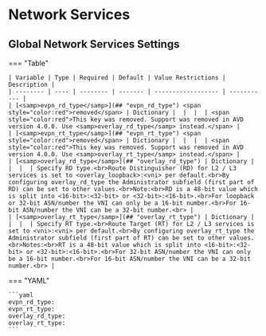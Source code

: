 
# Network Services

## Global Network Services Settings

=== "Table"

    | Variable | Type | Required | Default | Value Restrictions | Description |
    | -------- | ---- | -------- | ------- | ------------------ | ----------- |
    | [<samp>evpn_rd_type</samp>](## "evpn_rd_type") <span style="color:red">removed</span> | Dictionary |  |  |  | <span style="color:red">This key was removed. Support was removed in AVD version 4.0.0. Use <samp>overlay_rd_type</samp> instead.</span> |
    | [<samp>evpn_rt_type</samp>](## "evpn_rt_type") <span style="color:red">removed</span> | Dictionary |  |  |  | <span style="color:red">This key was removed. Support was removed in AVD version 4.0.0. Use <samp>overlay_rt_type</samp> instead.</span> |
    | [<samp>overlay_rd_type</samp>](## "overlay_rd_type") | Dictionary |  |  |  | Specify RD type.<br>Route Distinguisher (RD) for L2 / L3 services is set to <overlay_loopback>:<vni> per default.<br>By configuring overlay_rd_type the Administrator subfield (first part of RD) can be set to other values.<br>Note:<br>RD is a 48-bit value which is split into <16-bit>:<32-bit> or <32-bit>:<16-bit>.<br>For loopback or 32-bit ASN/number the VNI can only be a 16-bit number.<br>For 16-bit ASN/number the VNI can be a 32-bit number.<br> |
    | [<samp>overlay_rt_type</samp>](## "overlay_rt_type") | Dictionary |  |  |  | Specify RT type.<br>Route Target (RT) for L2 / L3 services is set to <vni>:<vni> per default.<br>By configuring overlay_rt_type the Administrator subfield (first part of RT) can be set to other values.<br>Notes:<br>RT is a 48-bit value which is split into <16-bit>:<32-bit> or <32-bit>:<16-bit>.<br>For 32-bit ASN/number the VNI can only be a 16-bit number.<br>For 16-bit ASN/number the VNI can be a 32-bit number.<br> |

=== "YAML"

    ```yaml
    evpn_rd_type:
    evpn_rt_type:
    overlay_rd_type:
    overlay_rt_type:
    ```

